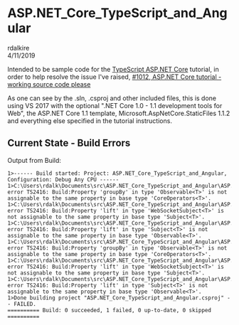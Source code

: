 # ASP.NET_Core_TypeScript_and_Angular
rdalkire  
4/11/2019  

Intended to be sample code for the [TypeScript ASP.NET Core](https://www.typescriptlang.org/docs/handbook/asp-net-core.html) tutorial, in order to help resolve the issue I've raised,  [#1012, ASP.NET Core tutorial - working source code please](https://github.com/Microsoft/TypeScript-Handbook/issues/1012)

As one can see by the .sln, .csproj and other included files, this is done using VS 2017 with the optional ".NET Core 1.0 - 1.1 development tools for Web", the ASP.NET Core 1.1 template, Microsoft.AspNetCore.StaticFiles 1.1.2 and everything else specified in the tutorial instructions.

## Current State - Build Errors

Output from Build:
```
1>------ Build started: Project: ASP.NET_Core_TypeScript_and_Angular, Configuration: Debug Any CPU ------
1>C:\Users\rdalk\Documents\src\ASP.NET_Core_TypeScript_and_Angular\ASP.NET_Core_TypeScript_and_Angular\node_modules\rxjs\Observable.d.ts(156,5): error TS2416: Build:Property 'groupBy' in type 'Observable<T>' is not assignable to the same property in base type 'CoreOperators<T>'.
1>C:\Users\rdalk\Documents\src\ASP.NET_Core_TypeScript_and_Angular\ASP.NET_Core_TypeScript_and_Angular\node_modules\rxjs\observable\dom\WebSocketSubject.d.ts(31,5): error TS2416: Build:Property 'lift' in type 'WebSocketSubject<T>' is not assignable to the same property in base type 'Subject<T>'.
1>C:\Users\rdalk\Documents\src\ASP.NET_Core_TypeScript_and_Angular\ASP.NET_Core_TypeScript_and_Angular\node_modules\rxjs\Subject.d.ts(18,5): error TS2416: Build:Property 'lift' in type 'Subject<T>' is not assignable to the same property in base type 'Observable<T>'.
1>C:\Users\rdalk\Documents\src\ASP.NET_Core_TypeScript_and_Angular\ASP.NET_Core_TypeScript_and_Angular\node_modules\rxjs\Observable.d.ts(156,5): error TS2416: Build:Property 'groupBy' in type 'Observable<T>' is not assignable to the same property in base type 'CoreOperators<T>'.
1>C:\Users\rdalk\Documents\src\ASP.NET_Core_TypeScript_and_Angular\ASP.NET_Core_TypeScript_and_Angular\node_modules\rxjs\observable\dom\WebSocketSubject.d.ts(31,5): error TS2416: Build:Property 'lift' in type 'WebSocketSubject<T>' is not assignable to the same property in base type 'Subject<T>'.
1>C:\Users\rdalk\Documents\src\ASP.NET_Core_TypeScript_and_Angular\ASP.NET_Core_TypeScript_and_Angular\node_modules\rxjs\Subject.d.ts(18,5): error TS2416: Build:Property 'lift' in type 'Subject<T>' is not assignable to the same property in base type 'Observable<T>'.
1>Done building project "ASP.NET_Core_TypeScript_and_Angular.csproj" -- FAILED.
========== Build: 0 succeeded, 1 failed, 0 up-to-date, 0 skipped ==========
```
